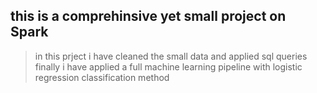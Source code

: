## this is a comprehinsive yet small project on Spark

> in this prject i have cleaned the small data 
and applied sql queries 
finally i have applied a full machine learning pipeline 
with logistic regression classification method

